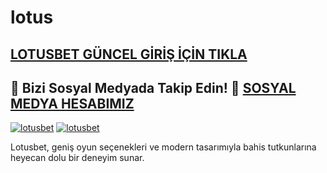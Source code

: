 # lotus
## <a href="https://t.me/+ox-iK6syVQY2NTY0">LOTUSBET GÜNCEL GİRİŞ İÇİN TIKLA</a>

## 📲 Bizi Sosyal Medyada Takip Edin! 🔗 <a href="https://t.me/+ox-iK6syVQY2NTY0">SOSYAL MEDYA HESABIMIZ</a>
[![lotusbet](https://github.com/user-attachments/assets/debb6d7f-522c-4db4-9e4b-d9174b7ef1b3)](https://t.me/+ox-iK6syVQY2NTY0)
[![lotusbet](https://github.com/user-attachments/assets/b9f7411b-d638-4566-af0a-053b33befef8)](https://t.me/+ox-iK6syVQY2NTY0)

Lotusbet, geniş oyun seçenekleri ve modern tasarımıyla bahis tutkunlarına heyecan dolu bir deneyim sunar.
